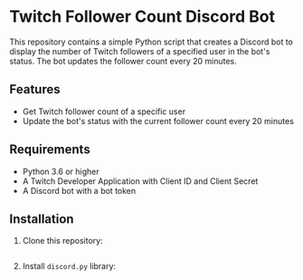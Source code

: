 # Twitch Follower Count Discord Bot

This repository contains a simple Python script that creates a Discord bot to display the number of Twitch followers of a specified user in the bot's status. The bot updates the follower count every 20 minutes.

## Features

- Get Twitch follower count of a specific user
- Update the bot's status with the current follower count every 20 minutes

## Requirements

- Python 3.6 or higher
- A Twitch Developer Application with Client ID and Client Secret
- A Discord bot with a bot token

## Installation

1. Clone this repository:  

```

```  


2. Install `discord.py` library:


